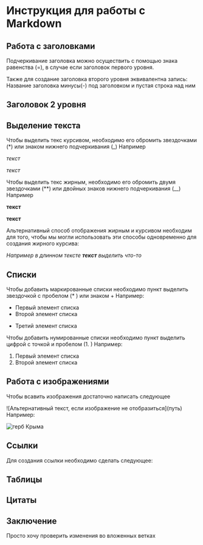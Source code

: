 # Инструкция для работы с Markdown    
## Работа с заголовками  
Подчеркивание заголовка можно осуществить с помощью знака равенства (=), в случае если заголовок первого уровня.
 
Также для создание заголовка второго уровня эквивалентна запись: Название  заголовка минусы(-) под заголовком и пустая строка над ним  

Заголовок 2 уровня
----------- 

##  Выделение текста

Чтобы выделить текс курсивом, необходимо его обромить звездочками (*) или знаком нижнего подчеркивания (_) Например

*текст*

_текст_

Чтобы выделить текс жирным, необходимо его обромить двумя звездочками (**) или двойных знаков нижнего подчеркивания (__) Например

**текст**

__текст__

Альтернативный способ отображения жирным и курсивом необходим для того, чтобы мы могли использовать эти способы одновременно для создания жирного курсива:

*Например в длинном тексте __текст__ выделить что-то*

## Списки

Чтобы добавить маркированные списки необходимо пункт выделить звездочкой с пробелом (* ) или знаком + Например:

* Первый элемент списка
* Второй элемент списка
+ Третий элемент списка

Чтобы добавить нумированные списки необходимо пункт выделить цифрой с точкой и пробелом (1. ) Например:

1. Первый элемент списка
2.  Второй элемент списка

## Работа с изображениями 

Чтобы всавить изображения достаточно написать следующее

\!\[Альтернативный текст, если изображение не отобразиться](путь) Например:

![герб Крыма](Emblem.png)

## Ссылки  
Для создания ссылки необходимо сделать следующее:

## Таблицы

## Цитаты

## Заключение                       
Просто хочу проверить изменения во вложенных ветках
